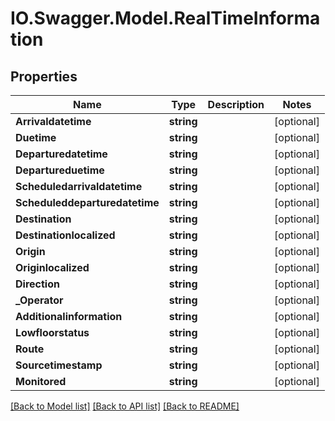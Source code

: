 # IO.Swagger.Model.RealTimeInformation
## Properties

Name | Type | Description | Notes
------------ | ------------- | ------------- | -------------
**Arrivaldatetime** | **string** |  | [optional] 
**Duetime** | **string** |  | [optional] 
**Departuredatetime** | **string** |  | [optional] 
**Departureduetime** | **string** |  | [optional] 
**Scheduledarrivaldatetime** | **string** |  | [optional] 
**Scheduleddeparturedatetime** | **string** |  | [optional] 
**Destination** | **string** |  | [optional] 
**Destinationlocalized** | **string** |  | [optional] 
**Origin** | **string** |  | [optional] 
**Originlocalized** | **string** |  | [optional] 
**Direction** | **string** |  | [optional] 
**_Operator** | **string** |  | [optional] 
**Additionalinformation** | **string** |  | [optional] 
**Lowfloorstatus** | **string** |  | [optional] 
**Route** | **string** |  | [optional] 
**Sourcetimestamp** | **string** |  | [optional] 
**Monitored** | **string** |  | [optional] 

[[Back to Model list]](../README.md#documentation-for-models) [[Back to API list]](../README.md#documentation-for-api-endpoints) [[Back to README]](../README.md)

